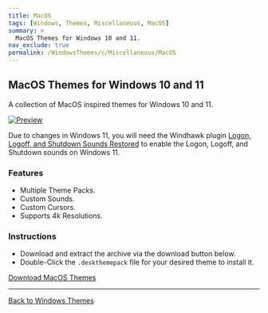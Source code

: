 ```yaml
---
title: MacOS
tags: [Windows, Themes, Miscellaneous, MacOS]
summary: >
  MacOS Themes for Windows 10 and 11.
nav_exclude: true
permalink: /WindowsThemes/c/Miscellaneous/MacOS
---
```


## MacOS Themes for Windows 10 and 11
A collection of MacOS inspired themes for Windows 10 and 11.

[![Preview](https://gitlab.com/the-back-room/deskthemepacks/sfw/macos/-/raw/main/Extras/Preview.bmp)](https://gitlab.com/the-back-room/deskthemepacks/sfw/macos/-/raw/main/Extras/Preview.bmp)

Due to changes in Windows 11, you will need the Windhawk plugin [Logon, Logoff, and Shutdown Sounds Restored](https://windhawk.net/mods/logon-logoff-shutdown-sounds) to enable the Logon, Logoff, and Shutdown sounds on Windows 11.

### Features

- Multiple Theme Packs.
- Custom Sounds.
- Custom Cursors.
- Supports 4k Resolutions.

### Instructions

- Download and extract the archive via the download button below.
- Double-Click the `.deskthemepack` file for your desired theme to install it.

<a href="https://gitlab.com/the-back-room/deskthemepacks/sfw/macos/-/archive/main/macos-main.zip" class="btn btn--primary btn--lg" target="_blank" rel="noopener noreferrer">Download MacOS Themes</a>

---

<a href="/WindowsThemes" class="btn btn--secondary btn--sm">Back to Windows Themes</a>